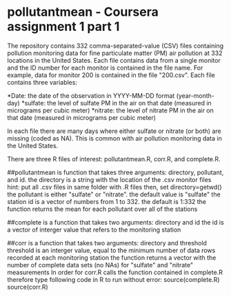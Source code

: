 # pollutantmean - Coursera assignment 1 part 1
The repository contains 332 comma-separated-value (CSV) files containing pollution monitoring data for fine 
particulate matter (PM) air pollution at 332 locations in the United States. Each file contains data from a 
single monitor and the ID number for each monitor is contained in the file name. For example, data for monitor 200 
is contained in the file "200.csv". Each file contains three variables:

*Date: the date of the observation in YYYY-MM-DD format (year-month-day)
*sulfate: the level of sulfate PM in the air on that date (measured in micrograms per cubic meter)
*nitrate: the level of nitrate PM in the air on that date (measured in micrograms per cubic meter)

In each file there are many days where either sulfate or nitrate (or both) are missing (coded as NA). 
This is common with air pollution monitoring data in the United States.

There are three R files of interest: pollutantmean.R, corr.R, and complete.R.

##pollutantmean is function that takes three arguments: directory, pollutant, and id.
the directory is a string with the location of the .csv monitor files
hint: put all .csv files in same folder with .R files then, set directory=getwd() 
the pollutant is either "sulfate" or "nitrate". the default value is "sulfate"
the station id is a vector of numbers from 1 to 332. the default is 1:332
the function returns the mean for each pollutant over all of the stations

##complete is a function that takes two arguments: directory and id
the id is a vector of interger value that refers to the monitoring station

##corr is a function that takes two arguments: directory and threshold
threshold is an interger value, equal to the minimum number of data rows recorded at each monitoring station
the function returns a vector with the number of complete data sets (no NAs) for "sulfate" and "nitrate" measurements
In order for corr.R calls the function contained in complete.R therefore type following code in R to run without error:
source(complete.R)
source(corr.R)

